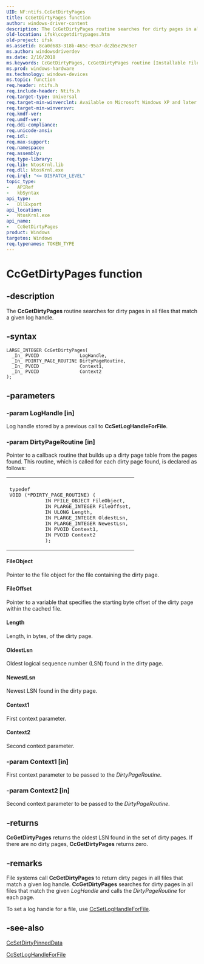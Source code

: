 ```yaml
---
UID: NF:ntifs.CcGetDirtyPages
title: CcGetDirtyPages function
author: windows-driver-content
description: The CcGetDirtyPages routine searches for dirty pages in all files that match a given log handle.
old-location: ifsk\ccgetdirtypages.htm
old-project: ifsk
ms.assetid: 8ca0d683-318b-465c-95a7-dc2b5e29c9e7
ms.author: windowsdriverdev
ms.date: 2/16/2018
ms.keywords: CcGetDirtyPages, CcGetDirtyPages routine [Installable File System Drivers], ccref_cbefaf71-3c21-445f-ac63-d96bbb47ec16.xml, ifsk.ccgetdirtypages, ntifs/CcGetDirtyPages
ms.prod: windows-hardware
ms.technology: windows-devices
ms.topic: function
req.header: ntifs.h
req.include-header: Ntifs.h
req.target-type: Universal
req.target-min-winverclnt: Available on Microsoft Windows XP and later.
req.target-min-winversvr: 
req.kmdf-ver: 
req.umdf-ver: 
req.ddi-compliance: 
req.unicode-ansi: 
req.idl: 
req.max-support: 
req.namespace: 
req.assembly: 
req.type-library: 
req.lib: NtosKrnl.lib
req.dll: NtosKrnl.exe
req.irql: "<= DISPATCH_LEVEL"
topic_type:
-	APIRef
-	kbSyntax
api_type:
-	DllExport
api_location:
-	NtosKrnl.exe
api_name:
-	CcGetDirtyPages
product: Windows
targetos: Windows
req.typenames: TOKEN_TYPE
---
```


# CcGetDirtyPages function


## -description


The <b>CcGetDirtyPages</b> routine searches for dirty pages in all files that match a given log handle. 


## -syntax


````
LARGE_INTEGER CcGetDirtyPages(
  _In_ PVOID               LogHandle,
  _In_ PDIRTY_PAGE_ROUTINE DirtyPageRoutine,
  _In_ PVOID               Context1,
  _In_ PVOID               Context2
);
````


## -parameters




### -param LogHandle [in]

Log handle stored by a previous call to <b>CcSetLogHandleForFile</b>. 


### -param DirtyPageRoutine [in]

Pointer to a callback routine that builds up a dirty page table from the pages found. This routine, which is called for each dirty page found, is declared as follows: 

<div class="code"><span codelanguage=""><table>
<tr>
<th></th>
</tr>
<tr>
<td>
<pre>typedef
VOID (*PDIRTY_PAGE_ROUTINE) (
            IN PFILE_OBJECT FileObject,
            IN PLARGE_INTEGER FileOffset,
            IN ULONG Length,
            IN PLARGE_INTEGER OldestLsn,
            IN PLARGE_INTEGER NewestLsn,
            IN PVOID Context1,
            IN PVOID Context2
            );</pre>
</td>
</tr>
</table></span></div>




#### FileObject

Pointer to the file object for the file containing the dirty page. 



#### FileOffset

Pointer to a variable that specifies the starting byte offset of the dirty page within the cached file. 



#### Length

Length, in bytes, of the dirty page. 



#### OldestLsn

Oldest logical sequence number (LSN) found in the dirty page. 



#### NewestLsn

Newest LSN found in the dirty page. 



#### Context1

First context parameter. 



#### Context2

Second context parameter. 


### -param Context1 [in]

First context parameter to be passed to the <i>DirtyPageRoutine</i>. 


### -param Context2 [in]

Second context parameter to be passed to the <i>DirtyPageRoutine</i>. 


## -returns



<b>CcGetDirtyPages</b> returns the oldest LSN found in the set of dirty pages. If there are no dirty pages, <b>CcGetDirtyPages</b> returns zero. 




## -remarks



File systems call <b>CcGetDirtyPages</b> to return dirty pages in all files that match a given log handle. <b>CcGetDirtyPages</b> searches for dirty pages in all files that match the given <i>LogHandle</i> and calls the <i>DirtyPageRoutine</i> for each page. 

To set a log handle for a file, use <a href="..\ntifs\nf-ntifs-ccsetloghandleforfile.md">CcSetLogHandleForFile</a>. 




## -see-also

<a href="..\ntifs\nf-ntifs-ccsetdirtypinneddata.md">CcSetDirtyPinnedData</a>



<a href="..\ntifs\nf-ntifs-ccsetloghandleforfile.md">CcSetLogHandleForFile</a>



 

 


